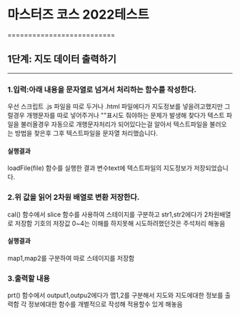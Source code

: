 # 마스터즈 코스 2022테스트
==========================

## 1단계: 지도 데이터 출력하기
------------------------------

### 1.입력:아래 내용을 문자열로 넘겨서 처리하는 함수를 작성한다.

우선 스크립트 .js 파일을 따로 두거나 .html 파일에다가 지도정보를 넣을려고했지만
그럴경우 개행문자를 따로 넣어주거나 ""표시도 줘야하는 문제가 발생해 찾다가 텍스트 파일을 불러올경우
자동으로 개행문자처리가 되어있다는걸 알아서 텍스트파일을 불러오는 방법을 찾은후
그후 텍스트파일을 문자열 처리했습니다.

#### 실행결과
loadFile(file) 함수를 실행한 결과 변수text에 텍스트파일의 지도정보가 저장되었습니다.


### 2.위 값을 읽어 2차원 배열로 변환 저장한다.

cal() 함수에서 slice 함수를 사용하여 스테이지를 구분하고 str1,str2에다가 2차원배열로 저장함
기호의 저장값 0~4는 이해를 하지못해 시도하려했던것은 주석처리 해놓음

#### 실행결과
map1,map2를 구분하여 따로 스테이지를 저장함


### 3.출력할 내용

prt() 함수에서 output1,outpu2에다가 맵1,2를 구분해서 지도와 지도에대한 정보를 출력함
각 정보에대한 함수를 개별적으로 작성해 적용할수 있게 해놓음


